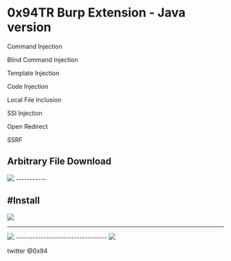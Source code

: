 
# 0x94TR Burp Extension - Java version

Command Injection

Blind Command Injection

Template Injection

Code Injection

Local Fıle Inclusion

SSI Injection

Open Redirect

SSRF

Arbitrary File Download
-----------

<img src="https://raw.githubusercontent.com/antichown/0x94TR/master/watch.gif">
-----------

#Install
-----------------------------
<img src="https://raw.githubusercontent.com/antichown/0x94TR/master/94_1.png">

---------------------------------

<img src="https://raw.githubusercontent.com/antichown/0x94TR/master/94_2.png">
---------------------------------

<img src="https://raw.githubusercontent.com/antichown/0x94TR/master/94_3.png">

twitter @0x94

